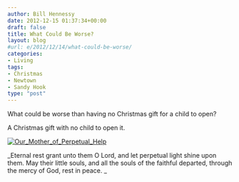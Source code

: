 ```yaml
---
author: Bill Hennessy
date: 2012-12-15 01:37:34+00:00
draft: false
title: What Could Be Worse?
layout: blog
#url: e/2012/12/14/what-could-be-worse/
categories:
- Living
tags:
- Christmas
- Newtown
- Sandy Hook
type: "post"
---
```


What could be worse than having no Christmas gift for a child to open?

A Christmas gift with no child to open it.

[![Our_Mother_of_Perpetual_Help](https://ludicrite.files.wordpress.com/2012/12/our_mother_of_perpetual_help_thumb.jpg)
](https://ludicrite.files.wordpress.com/2012/12/our_mother_of_perpetual_help.jpg)

_Eternal rest grant unto them O Lord, and let perpetual light shine upon them. May their little souls, and all the souls of the faithful departed, through the mercy of God, rest in peace. _
